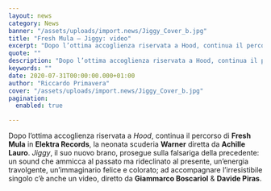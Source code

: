 ```yaml
---
layout: news
category: News
banner: "/assets/uploads/import.news/Jiggy_Cover_b.jpg"
title: "Fresh Mula – Jiggy: video"
excerpt: "Dopo l’ottima accoglienza riservata a Hood, continua il percorso di Fresh Mula in Elektra Records, la neonata scuderia Warner diretta da Achille Lauro. Jiggy, il suo nuovo brano, prosegue sulla falsariga della precedente: un sound che ammicca al passato ma rideclinato al presente, un’energia travolgente, un’immaginario felice e colorato; ad accompagnare l’irresistibile singolo c’è anche [&hellip"
quote: ""
description: "Dopo l’ottima accoglienza riservata a Hood, continua il percorso di Fresh Mula in Elektra Records, la neonata scuderia Warner diretta da Achille Lauro. Jiggy, il suo nuovo brano, prosegue sulla falsariga della precedente: un sound che ammicca al passato ma rideclinato al presente, un’energia travolgente, un’immaginario felice e colorato; ad accompagnare l’irresistibile singolo c’è anche [&hellip"
keywords: ""
date: 2020-07-31T00:00:00.000+01:00
author: "Riccardo Primavera"
cover: "/assets/uploads/import.news/Jiggy_Cover_b.jpg"
pagination:
  enabled: true

---
```


Dopo l’ottima accoglienza riservata a _Hood_, continua il percorso di **Fresh Mula** in **Elektra Records**, la neonata scuderia **Warner** diretta da **Achille Lauro**. _Jiggy_, il suo nuovo brano, prosegue sulla falsariga della precedente: un sound che ammicca al passato ma rideclinato al presente, un’energia travolgente, un’immaginario felice e colorato; ad accompagnare l’irresistibile singolo c’è anche un video, diretto da **Giammarco Boscariol** & **Davide Piras**.